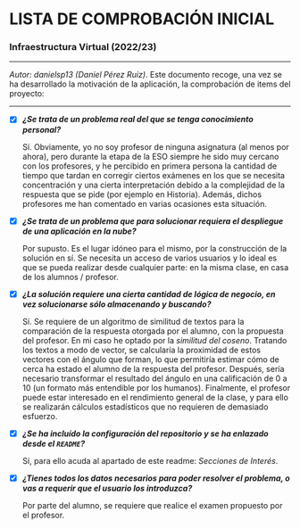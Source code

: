 # LISTA DE COMPROBACIÓN INICIAL



### Infraestructura Virtual (2022/23)

****

*Autor: danielsp13 (Daniel Pérez Ruiz)*. Este documento recoge, una vez se ha desarrollado la motivación de la aplicación, la comprobación de items del proyecto:

****

* [x] ***¿Se trata de un problema real del que se tenga conocimiento personal?***

  Sí. Obviamente, yo no soy profesor de ninguna asignatura (al menos por ahora), pero durante la etapa de la ESO siempre he sido muy cercano con los profesores, y he percibido en primera persona la cantidad de tiempo que tardan en corregir ciertos exámenes en los que se necesita concentración y una cierta interpretación debido a la complejidad de la respuesta que se pide (por ejemplo en Historia). Además, dichos profesores me han comentado en varias ocasiones esta situación.

  

* [x] ***¿Se trata de un problema que para solucionar requiera el despliegue de una aplicación en la nube?***

  Por supusto. Es el lugar idóneo para el mismo, por la construcción de la solución en sí. Se necesita un acceso de varios usuarios y lo ideal es que se pueda realizar desde cualquier parte: en la misma clase, en casa de los alumnos / profesor.

  

* [x] ***¿La solución requiere una cierta cantidad de lógica de negocio, en vez solucionarse sólo almacenando y buscando?***

  Sí. Se requiere de un algoritmo de similitud de textos para la comparación de la respuesta otorgada por el alumno, con la propuesta del profesor. En mi caso he optado por la *similitud del coseno*. Tratando los textos a modo de vector, se calcularía la proximidad de estos vectores con el ángulo que forman, lo que permitiría estimar cómo de cerca ha estado el alumno de la respuesta del profesor. Después, sería necesario transformar el resultado del ángulo en una calificación de 0 a 10 (un formato más entendible por los humanos). Finalmente, el profesor puede estar interesado en el rendimiento general de la clase, y para ello se realizarán cálculos estadísticos que no requieren de demasiado esfuerzo.

  

* [x] ***¿Se ha incluído la configuración del repositorio y se ha enlazado desde el `README`?***

  Sí, para ello acuda al apartado de este readme: *Secciones de Interés*.

  

* [x] ***¿Tienes todos los datos necesarios para poder resolver el problema, o vas a requerir que el usuario los introduzca?***

  Por parte del alumno, se requiere que realice el examen propuesto por el profesor.